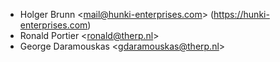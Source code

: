 -   Holger Brunn \<mail@hunki-enterprises.com> (https://hunki-enterprises.com)
-   Ronald Portier \<ronald@therp.nl>
-   George Daramouskas \<gdaramouskas@therp.nl>

